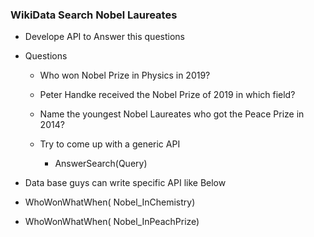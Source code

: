 ### WikiData Search Nobel Laureates

- Develope API to Answer this questions
- Questions 
  - Who won Nobel Prize in Physics in 2019?
  - Peter Handke received the Nobel Prize of 2019 in which field?
  - Name the youngest Nobel Laureates who got the Peace Prize in 2014?
  
  - Try to come up with a generic API
    - AnswerSearch(Query)
    
 
 - Data base guys can write specific API like Below
  - WhoWonWhatWhen( Nobel_InChemistry)
  - WhoWonWhatWhen( Nobel_InPeachPrize)
  
